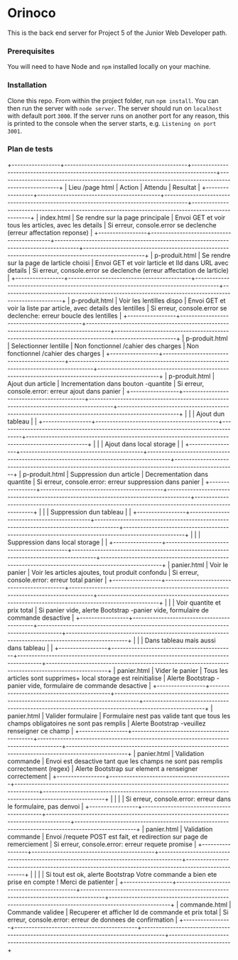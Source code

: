 # Orinoco #

This is the back end server for Project 5 of the Junior Web Developer path.

### Prerequisites ###

You will need to have Node and `npm` installed locally on your machine.

### Installation ###

Clone this repo. From within the project folder, run `npm install`. You 
can then run the server with `node server`. 
The server should run on `localhost` with default port `3000`. If the
server runs on another port for any reason, this is printed to the
console when the server starts, e.g. `Listening on port 3001`.

### Plan de tests ###

+-----------------+-------------------------------------------+--------------------------------------------------------------------------------------+---------------------------------------------------------------------------------------------------+
| Lieu /page html | Action                                    | Attendu                                                                              | Resultat                                                                                           |
+-----------------+-------------------------------------------+--------------------------------------------------------------------------------------+---------------------------------------------------------------------------------------------------+
| index.html      | Se rendre sur la page principale          | Envoi GET et voir tous les articles, avec les details                                 | Si erreur, console.error se declenche (erreur affectation reponse)                              |
+-----------------+-------------------------------------------+--------------------------------------------------------------------------------------+---------------------------------------------------------------------------------------------------+
| p-produit.html  | Se rendre sur la page de larticle choisi | Envoi GET et voir larticle et lId dans URL avec details                             | Si erreur, console.error se declenche (erreur affectation de larticle)                        |
+-----------------+-------------------------------------------+--------------------------------------------------------------------------------------+---------------------------------------------------------------------------------------------------+
| p-produit.html  | Voir les lentilles dispo                  | Envoi GET et voir la liste par article, avec details des lentilles                    | Si erreur, console.error se declenche: erreur boucle des lentilles                            |
+-----------------+-------------------------------------------+--------------------------------------------------------------------------------------+---------------------------------------------------------------------------------------------------+
| p-produit.html  | Selectionner lentille                      | Non fonctionnel /cahier des charges                                                  | Non fonctionnel /cahier des charges                                                               |
+-----------------+-------------------------------------------+--------------------------------------------------------------------------------------+---------------------------------------------------------------------------------------------------+
| p-produit.html  | Ajout dun article                        | Incrementation dans bouton -quantite                                                | Si erreur, console.error: erreur ajout dans panier                                           |
+-----------------+-------------------------------------------+--------------------------------------------------------------------------------------+---------------------------------------------------------------------------------------------------+
|                 |                                           | Ajout dun tableau                                                                   |                                                                                                   |
+-----------------+-------------------------------------------+--------------------------------------------------------------------------------------+---------------------------------------------------------------------------------------------------+
|                 |                                           | Ajout dans local storage                                                             |                                                                                                   |
+-----------------+-------------------------------------------+--------------------------------------------------------------------------------------+---------------------------------------------------------------------------------------------------+
| p-produit.html  | Suppression dun article                  | Decrementation dans quantite                                                            | Si erreur, console.error: erreur suppression dans panier                                     |
+-----------------+-------------------------------------------+--------------------------------------------------------------------------------------+---------------------------------------------------------------------------------------------------+
|                 |                                           | Suppression dun tableau                                                             |                                                                                                   |
+-----------------+-------------------------------------------+--------------------------------------------------------------------------------------+---------------------------------------------------------------------------------------------------+
|                 |                                           | Suppression dans local storage                                                       |                                                                                                   |
+-----------------+-------------------------------------------+--------------------------------------------------------------------------------------+---------------------------------------------------------------------------------------------------+
| panier.html     | Voir le panier                            | Voir les articles ajoutes, tout produit confondu                                      | Si erreur, console.error: erreur total panier                                                |
+-----------------+-------------------------------------------+--------------------------------------------------------------------------------------+---------------------------------------------------------------------------------------------------+
|                 |                                           | Voir quantite et prix total                                                           | Si panier vide, alerte Bootstrap -panier vide, formulaire de commande desactive                  |
+-----------------+-------------------------------------------+--------------------------------------------------------------------------------------+---------------------------------------------------------------------------------------------------+
|                 |                                           | Dans tableau mais aussi dans tableau                                                 |                                                                                                   |
+-----------------+-------------------------------------------+--------------------------------------------------------------------------------------+---------------------------------------------------------------------------------------------------+
| panier.html     | Vider le panier                           | Tous les articles sont supprimes+ local storage est reinitialise                        | Alerte Bootstrap -panier vide, formulaire de commande desactive                                  |
+-----------------+-------------------------------------------+--------------------------------------------------------------------------------------+---------------------------------------------------------------------------------------------------+
| panier.html     | Valider formulaire                        | Formulaire nest pas valide tant que tous les champs obligatoires ne sont pas remplis | Alerte Bootstrap -veuillez renseigner ce champ                                                 |
+-----------------+-------------------------------------------+--------------------------------------------------------------------------------------+---------------------------------------------------------------------------------------------------+
| panier.html     | Validation commande                       | Envoi est desactive tant que les champs ne sont pas remplis correctement (regex)       | Alerte Bootstrap sur element a renseigner correctement                                               |
+-----------------+-------------------------------------------+--------------------------------------------------------------------------------------+---------------------------------------------------------------------------------------------------+
|                 |                                           |                                                                                      | Si erreur, console.error: erreur dans le formulaire, pas denvoi                             |
+-----------------+-------------------------------------------+--------------------------------------------------------------------------------------+---------------------------------------------------------------------------------------------------+
| panier.html     | Validation commande                       | Envoi /requete POST est fait, et redirection sur page de remerciement                 | Si erreur, console.error:  erreur requete promise                                              |
+-----------------+-------------------------------------------+--------------------------------------------------------------------------------------+---------------------------------------------------------------------------------------------------+
|                 |                                           |                                                                                      | Si tout est ok, alerte Bootstrap  Votre commande a bien ete prise en compte ! Merci de patienter |
+-----------------+-------------------------------------------+--------------------------------------------------------------------------------------+---------------------------------------------------------------------------------------------------+
| commande.html   | Commande validee                           | Recuperer et afficher Id de commande et prix total                                     | Si erreur, console.error: erreur de donnees de confirmation                                   |
+-----------------+-------------------------------------------+--------------------------------------------------------------------------------------+---------------------------------------------------------------------------------------------------+